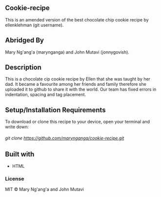 
## Cookie-recipe
This is an amended version of the best chocolate chip cookie recipe by ellenklehman (git username). 

## Abridged By 
Mary Ng'ang'a (marynganga) and John Mutavi (jonnygovish).

## Description

This is a chocolate cip cookie recipe by Ellen that she was taught by her dad. 
It became a favourite among her friends and family therefore she uploaded it to github to share it with the world.
Our team has fixed errors in indentation, spacing and tag placement.

## Setup/Installation Requirements
To download or clone this recipe to your device, open your terminal and write down:

###### git clone https://github.com/marynganga/cookie-recipe.git

## Built with

* HTML

### License

MIT © Mary Ng'ang'a and John Mutavi
  
